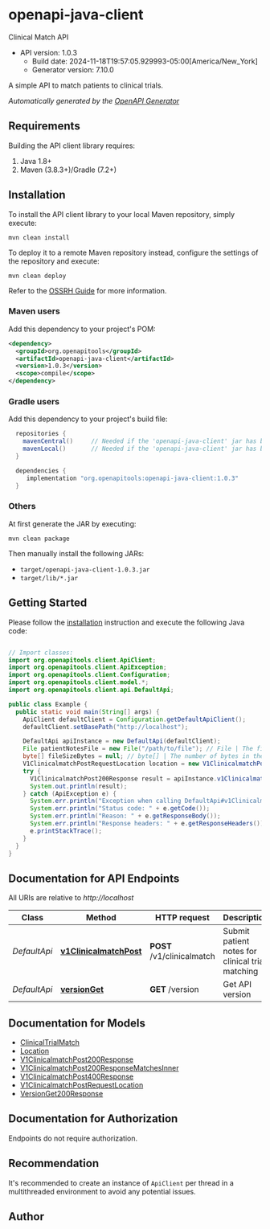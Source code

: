 # openapi-java-client

Clinical Match API
- API version: 1.0.3
  - Build date: 2024-11-18T19:57:05.929993-05:00[America/New_York]
  - Generator version: 7.10.0

A simple API to match patients to clinical trials.


*Automatically generated by the [OpenAPI Generator](https://openapi-generator.tech)*


## Requirements

Building the API client library requires:
1. Java 1.8+
2. Maven (3.8.3+)/Gradle (7.2+)

## Installation

To install the API client library to your local Maven repository, simply execute:

```shell
mvn clean install
```

To deploy it to a remote Maven repository instead, configure the settings of the repository and execute:

```shell
mvn clean deploy
```

Refer to the [OSSRH Guide](http://central.sonatype.org/pages/ossrh-guide.html) for more information.

### Maven users

Add this dependency to your project's POM:

```xml
<dependency>
  <groupId>org.openapitools</groupId>
  <artifactId>openapi-java-client</artifactId>
  <version>1.0.3</version>
  <scope>compile</scope>
</dependency>
```

### Gradle users

Add this dependency to your project's build file:

```groovy
  repositories {
    mavenCentral()     // Needed if the 'openapi-java-client' jar has been published to maven central.
    mavenLocal()       // Needed if the 'openapi-java-client' jar has been published to the local maven repo.
  }

  dependencies {
     implementation "org.openapitools:openapi-java-client:1.0.3"
  }
```

### Others

At first generate the JAR by executing:

```shell
mvn clean package
```

Then manually install the following JARs:

* `target/openapi-java-client-1.0.3.jar`
* `target/lib/*.jar`

## Getting Started

Please follow the [installation](#installation) instruction and execute the following Java code:

```java

// Import classes:
import org.openapitools.client.ApiClient;
import org.openapitools.client.ApiException;
import org.openapitools.client.Configuration;
import org.openapitools.client.model.*;
import org.openapitools.client.api.DefaultApi;

public class Example {
  public static void main(String[] args) {
    ApiClient defaultClient = Configuration.getDefaultApiClient();
    defaultClient.setBasePath("http://localhost");

    DefaultApi apiInstance = new DefaultApi(defaultClient);
    File patientNotesFile = new File("/path/to/file"); // File | The file containing notes about the patient from the doctor visit in plain text format.
    byte[] fileSizeBytes = null; // byte[] | The number of bytes in the patient notes file.
    V1ClinicalmatchPostRequestLocation location = new V1ClinicalmatchPostRequestLocation(); // V1ClinicalmatchPostRequestLocation | 
    try {
      V1ClinicalmatchPost200Response result = apiInstance.v1ClinicalmatchPost(patientNotesFile, fileSizeBytes, location);
      System.out.println(result);
    } catch (ApiException e) {
      System.err.println("Exception when calling DefaultApi#v1ClinicalmatchPost");
      System.err.println("Status code: " + e.getCode());
      System.err.println("Reason: " + e.getResponseBody());
      System.err.println("Response headers: " + e.getResponseHeaders());
      e.printStackTrace();
    }
  }
}

```

## Documentation for API Endpoints

All URIs are relative to *http://localhost*

Class | Method | HTTP request | Description
------------ | ------------- | ------------- | -------------
*DefaultApi* | [**v1ClinicalmatchPost**](docs/DefaultApi.md#v1ClinicalmatchPost) | **POST** /v1/clinicalmatch | Submit patient notes for clinical trial matching
*DefaultApi* | [**versionGet**](docs/DefaultApi.md#versionGet) | **GET** /version | Get API version


## Documentation for Models

 - [ClinicalTrialMatch](docs/ClinicalTrialMatch.md)
 - [Location](docs/Location.md)
 - [V1ClinicalmatchPost200Response](docs/V1ClinicalmatchPost200Response.md)
 - [V1ClinicalmatchPost200ResponseMatchesInner](docs/V1ClinicalmatchPost200ResponseMatchesInner.md)
 - [V1ClinicalmatchPost400Response](docs/V1ClinicalmatchPost400Response.md)
 - [V1ClinicalmatchPostRequestLocation](docs/V1ClinicalmatchPostRequestLocation.md)
 - [VersionGet200Response](docs/VersionGet200Response.md)


<a id="documentation-for-authorization"></a>
## Documentation for Authorization

Endpoints do not require authorization.


## Recommendation

It's recommended to create an instance of `ApiClient` per thread in a multithreaded environment to avoid any potential issues.

## Author



